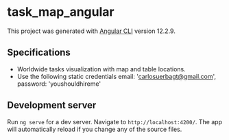# task_map_angular

This project was generated with [Angular CLI](https://github.com/angular/angular-cli) version 12.2.9.

## Specifications

 - Worldwide tasks visualization with map and table locations.
 - Use the following static credentials
     email: 'carlosuerbagt@gmail.com',
     password: 'youshouldhireme'


## Development server

Run `ng serve` for a dev server. Navigate to `http://localhost:4200/`. The app will automatically reload if you change any of the source files.
